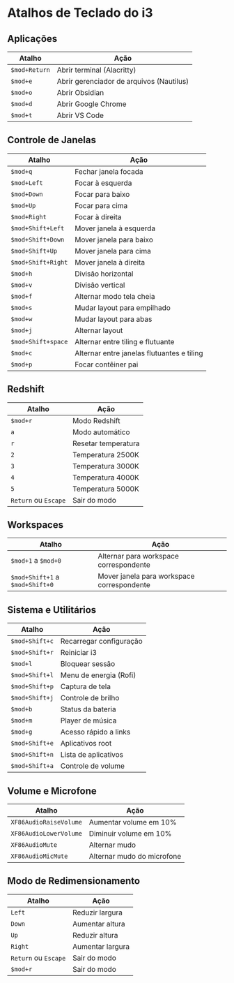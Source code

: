 # Atalhos de Teclado do i3

## Aplicações
| Atalho | Ação |
|--------|------|
| `$mod+Return` | Abrir terminal (Alacritty) |
| `$mod+e` | Abrir gerenciador de arquivos (Nautilus) |
| `$mod+o` | Abrir Obsidian |
| `$mod+d` | Abrir Google Chrome |
| `$mod+t` | Abrir VS Code |

## Controle de Janelas
| Atalho | Ação |
|--------|------|
| `$mod+q` | Fechar janela focada |
| `$mod+Left` | Focar à esquerda |
| `$mod+Down` | Focar para baixo |
| `$mod+Up` | Focar para cima |
| `$mod+Right` | Focar à direita |
| `$mod+Shift+Left` | Mover janela à esquerda |
| `$mod+Shift+Down` | Mover janela para baixo |
| `$mod+Shift+Up` | Mover janela para cima |
| `$mod+Shift+Right` | Mover janela à direita |
| `$mod+h` | Divisão horizontal |
| `$mod+v` | Divisão vertical |
| `$mod+f` | Alternar modo tela cheia |
| `$mod+s` | Mudar layout para empilhado |
| `$mod+w` | Mudar layout para abas |
| `$mod+j` | Alternar layout |
| `$mod+Shift+space` | Alternar entre tiling e flutuante |
| `$mod+c` | Alternar entre janelas flutuantes e tiling |
| `$mod+p` | Focar contêiner pai |

## Redshift
| Atalho | Ação |
|--------|------|
| `$mod+r` | Modo Redshift |
| `a` | Modo automático |
| `r` | Resetar temperatura |
| `2` | Temperatura 2500K |
| `3` | Temperatura 3000K |
| `4` | Temperatura 4000K |
| `5` | Temperatura 5000K |
| `Return` ou `Escape` | Sair do modo |

## Workspaces
| Atalho | Ação |
|--------|------|
| `$mod+1` a `$mod+0` | Alternar para workspace correspondente |
| `$mod+Shift+1` a `$mod+Shift+0` | Mover janela para workspace correspondente |

## Sistema e Utilitários
| Atalho | Ação |
|--------|------|
| `$mod+Shift+c` | Recarregar configuração |
| `$mod+Shift+r` | Reiniciar i3 |
| `$mod+l` | Bloquear sessão |
| `$mod+Shift+l` | Menu de energia (Rofi) |
| `$mod+Shift+p` | Captura de tela |
| `$mod+Shift+j` | Controle de brilho |
| `$mod+b` | Status da bateria |
| `$mod+m` | Player de música |
| `$mod+g` | Acesso rápido a links |
| `$mod+Shift+e` | Aplicativos root |
| `$mod+Shift+n` | Lista de aplicativos |
| `$mod+Shift+a` | Controle de volume |

## Volume e Microfone
| Atalho | Ação |
|--------|------|
| `XF86AudioRaiseVolume` | Aumentar volume em 10% |
| `XF86AudioLowerVolume` | Diminuir volume em 10% |
| `XF86AudioMute` | Alternar mudo |
| `XF86AudioMicMute` | Alternar mudo do microfone |

## Modo de Redimensionamento
| Atalho | Ação |
|--------|------|
| `Left` | Reduzir largura |
| `Down` | Aumentar altura |
| `Up` | Reduzir altura |
| `Right` | Aumentar largura |
| `Return` ou `Escape` | Sair do modo |
| `$mod+r` | Sair do modo |
